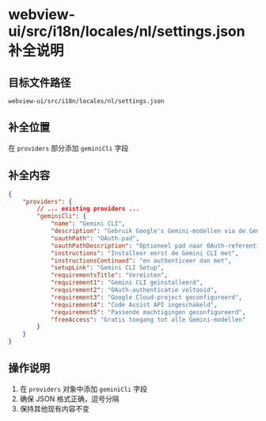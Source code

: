 # webview-ui/src/i18n/locales/nl/settings.json 补全说明

## 目标文件路径

`webview-ui/src/i18n/locales/nl/settings.json`

## 补全位置

在 `providers` 部分添加 `geminiCli` 字段

## 补全内容

```json
{
	"providers": {
		// ... existing providers ...
		"geminiCli": {
			"name": "Gemini CLI",
			"description": "Gebruik Google's Gemini-modellen via de Gemini CLI",
			"oauthPath": "OAuth-pad",
			"oauthPathDescription": "Optioneel pad naar OAuth-referentiebestand. Standaard: ~/.gemini/oauth_creds.json",
			"instructions": "Installeer eerst de Gemini CLI met",
			"instructionsContinued": "en authenticeer dan met",
			"setupLink": "Gemini CLI Setup",
			"requirementsTitle": "Vereisten",
			"requirement1": "Gemini CLI geïnstalleerd",
			"requirement2": "OAuth-authenticatie voltooid",
			"requirement3": "Google Cloud-project geconfigureerd",
			"requirement4": "Code Assist API ingeschakeld",
			"requirement5": "Passende machtigingen geconfigureerd",
			"freeAccess": "Gratis toegang tot alle Gemini-modellen"
		}
	}
}
```

## 操作说明

1. 在 `providers` 对象中添加 `geminiCli` 字段
2. 确保 JSON 格式正确，逗号分隔
3. 保持其他现有内容不变
